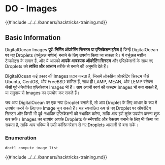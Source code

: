 # DO - Images

{{#include ../../../banners/hacktricks-training.md}}

## Basic Information

DigitalOcean Images **पूर्व-निर्मित ऑपरेटिंग सिस्टम या एप्लिकेशन इमेज** हैं जिन्हें DigitalOcean पर नए Droplets (वर्चुअल मशीन) बनाने के लिए उपयोग किया जा सकता है। ये वर्चुअल मशीन टेम्पलेट्स के समान हैं, और ये आपको **आपके आवश्यक ऑपरेटिंग सिस्टम** और एप्लिकेशनों के साथ नए Droplets को **त्वरित और आसान** तरीके से बनाने की अनुमति देते हैं।

DigitalOcean कई प्रकार की Images प्रदान करता है, जिसमें लोकप्रिय ऑपरेटिंग सिस्टम जैसे Ubuntu, CentOS, और FreeBSD शामिल हैं, साथ ही LAMP, MEAN, और LEMP स्टैक्स जैसी पूर्व-निर्धारित एप्लिकेशन Images भी हैं। आप अपनी स्वयं की कस्टम Images भी बना सकते हैं, या समुदाय से Images का उपयोग कर सकते हैं।

जब आप DigitalOcean पर एक नया Droplet बनाते हैं, तो आप Droplet के लिए आधार के रूप में उपयोग करने के लिए एक Image चुन सकते हैं। यह स्वचालित रूप से नए Droplet पर ऑपरेटिंग सिस्टम और किसी भी पूर्व-स्थापित एप्लिकेशनों को स्थापित करेगा, ताकि आप इसे तुरंत उपयोग करना शुरू कर सकें। Images का उपयोग आपके Droplets के स्नैपशॉट और बैकअप बनाने के लिए भी किया जा सकता है, ताकि आप भविष्य में उसी कॉन्फ़िगरेशन से नए Droplets आसानी से बना सकें।

### Enumeration
```
doctl compute image list
```
{{#include ../../../banners/hacktricks-training.md}}
